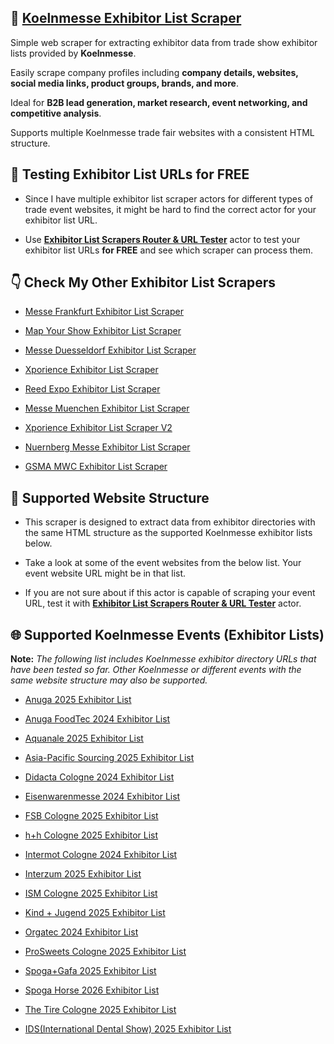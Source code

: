 ## 🤖 [Koelnmesse Exhibitor List Scraper](https://apify.com/skython/koelnmesse-exhibitor-list-scraper)

Simple web scraper for extracting exhibitor data from trade show exhibitor lists provided by **Koelnmesse**.

Easily scrape company profiles including **company details, websites, social media links, product groups, brands, and more**. 

Ideal for **B2B lead generation, market research, event networking, and competitive analysis**. 

Supports multiple Koelnmesse trade fair websites with a consistent HTML structure.


## 🔎 Testing Exhibitor List URLs for FREE

- Since I have multiple exhibitor list scraper actors for different types of trade event websites, it might be hard to find the correct actor for your exhibitor list URL.

- Use [**Exhibitor List Scrapers Router & URL Tester**](https://console.apify.com/actors/PQ2HmPYNoLLjOR3Ew/input) actor to test your exhibitor list URLs **for FREE** and see which scraper can process them.


## 👇 Check My Other Exhibitor List Scrapers

- [Messe Frankfurt Exhibitor List Scraper](https://apify.com/skython/messe-frankfurt-exhibitor-list-scraper)

- [Map Your Show Exhibitor List Scraper](https://apify.com/skython/map-your-show-exhibitor-list-scraper)

- [Messe Duesseldorf Exhibitor List Scraper](https://apify.com/skython/messe-duesseldorf-exhibitor-list-scraper)

- [Xporience Exhibitor List Scraper](https://apify.com/skython/xporience-exhibitor-list-scraper)

- [Reed Expo Exhibitor List Scraper](https://apify.com/skython/reed-expo-exhibitor-list-scraper)

- [Messe Muenchen Exhibitor List Scraper](https://apify.com/skython/messe-muenchen-exhibitor-list-scraper)

- [Xporience Exhibitor List Scraper V2](https://apify.com/skython/xporience-exhibitor-list-scraper-2)

- [Nuernberg Messe Exhibitor List Scraper](https://apify.com/skython/nuernberg-messe-exhibitor-list-scraper)

- [GSMA MWC Exhibitor List Scraper](https://apify.com/skython/gsma-mwc-exhibitor-list-scraper)


## 🎯 Supported Website Structure

- This scraper is designed to extract data from exhibitor directories with the same HTML structure as the supported Koelnmesse exhibitor lists below.

- Take a look at some of the event websites from the below list. Your event website URL might be in that list.

- If you are not sure about if this actor is capable of scraping your event URL, test it with [**Exhibitor List Scrapers Router & URL Tester**](https://console.apify.com/actors/PQ2HmPYNoLLjOR3Ew/input) actor.


## 🌐 Supported Koelnmesse Events (Exhibitor Lists)

**Note:** *The following list includes Koelnmesse exhibitor directory URLs that have been tested so far. Other Koelnmesse or different events with the same website structure may also be supported.*

- [Anuga 2025 Exhibitor List](https://www.anuga.com/anuga-exhibitors/list-of-exhibitors/)

- [Anuga FoodTec 2024 Exhibitor List](https://www.anugafoodtec.com/anuga-foodtec-exhibitors/list-of-exhibitors/)

- [Aquanale 2025 Exhibitor List](https://www.aquanale.com/aquanale-exhibitors/list-of-exhibitors/)

- [Asia-Pacific Sourcing 2025 Exhibitor List](https://www.asia-pacificsourcing.com/aps-exhibitors/list-of-exhibitors/)

- [Didacta Cologne 2024 Exhibitor List](https://www.didacta-cologne.com/didacta-exhibitors/list-of-exhibitors/)

- [Eisenwarenmesse 2024 Exhibitor List](https://www.eisenwarenmesse.com/eisenwarenmesse-exhibitors/list-of-exhibitors/)

- [FSB Cologne 2025 Exhibitor List](https://www.fsb-cologne.com/fsb-exhibitors/list-of-exhibitors/)

- [h+h Cologne 2025 Exhibitor List](https://www.hh-cologne.com/hh-cologne-exhibitors/list-of-exhibitors/)

- [Intermot Cologne 2024 Exhibitor List](https://www.intermot-cologne.com/intermot-exhibitors/list-of-exhibitors/)

- [Interzum 2025 Exhibitor List](https://www.interzum.com/en/interzum-exhibitors/list-of-exhibitors/)

- [ISM Cologne 2025 Exhibitor List](https://www.ism-cologne.com/ism-cologne-exhibitors/list-of-exhibitors/)

- [Kind + Jugend 2025 Exhibitor List](https://www.kindundjugend.com/kindundjugend-exhibitors/list-of-exhibitors/)

- [Orgatec 2024 Exhibitor List](https://www.orgatec.com/orgatec-exhibitors/list-of-exhibitors/)

- [ProSweets Cologne 2025 Exhibitor List](https://www.prosweets.com/psc-exhibitors/list-of-exhibitors/)

- [Spoga+Gafa 2025 Exhibitor List](https://www.spogagafa.com/spoga-gafa-exhibitors/list-of-exhibitors/)

- [Spoga Horse 2026 Exhibitor List](https://www.spogahorse.com/spoga-horse-exhibitors/list-of-exhibitors/)

- [The Tire Cologne 2025 Exhibitor List](https://www.thetire-cologne.com/ttc-exhibitors/list-of-exhibitors/)

- [IDS(International Dental Show) 2025 Exhibitor List](https://www.english.ids-cologne.de/ids-cologne-exhibitors/list-of-exhibitors/)